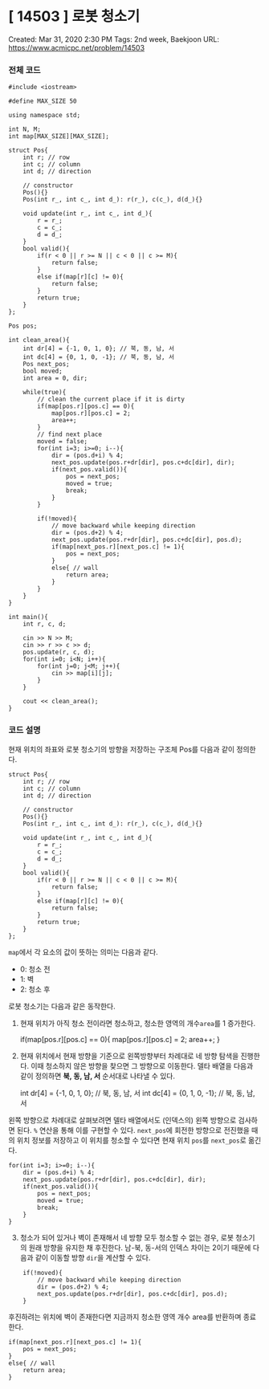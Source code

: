 # [ 14503 ] 로봇 청소기

Created: Mar 31, 2020 2:30 PM
Tags: 2nd week, Baekjoon
URL: https://www.acmicpc.net/problem/14503

### 전체 코드

    #include <iostream>
    
    #define MAX_SIZE 50
    
    using namespace std;
    
    int N, M;
    int map[MAX_SIZE][MAX_SIZE];
    
    struct Pos{
    	int r; // row
    	int c; // column
    	int d; // direction
    
    	// constructor
    	Pos(){}
    	Pos(int r_, int c_, int d_): r(r_), c(c_), d(d_){}
    	
    	void update(int r_, int c_, int d_){
    		r = r_;
    		c = c_;
    		d = d_;
    	}
    	bool valid(){
    		if(r < 0 || r >= N || c < 0 || c >= M){
    			return false;
    		}
    		else if(map[r][c] != 0){
    			return false;
    		}
    		return true;
    	}
    };
    
    Pos pos;
    
    int clean_area(){
    	int dr[4] = {-1, 0, 1, 0}; // 북, 동, 남, 서
    	int dc[4] = {0, 1, 0, -1}; // 북, 동, 남, 서
    	Pos next_pos;
    	bool moved;
    	int area = 0, dir;
    
    	while(true){
    		// clean the current place if it is dirty
    		if(map[pos.r][pos.c] == 0){
    			map[pos.r][pos.c] = 2; 
    			area++;
    		}
    		// find next place
    		moved = false;
    		for(int i=3; i>=0; i--){
    			dir = (pos.d+i) % 4;
    			next_pos.update(pos.r+dr[dir], pos.c+dc[dir], dir);
    			if(next_pos.valid()){
    				pos = next_pos;
    				moved = true;
    				break;
    			}
    		}
    
    		if(!moved){
    			// move backward while keeping direction
    			dir = (pos.d+2) % 4;
    			next_pos.update(pos.r+dr[dir], pos.c+dc[dir], pos.d);
    			if(map[next_pos.r][next_pos.c] != 1){
    				pos = next_pos;
    			}
    			else{ // wall
    				return area;
    			}
    		}
    	}
    }
    
    int main(){
    	int r, c, d;
    
    	cin >> N >> M;
    	cin >> r >> c >> d;
    	pos.update(r, c, d);
    	for(int i=0; i<N; i++){
    		for(int j=0; j<M; j++){
    			cin >> map[i][j];
    		}
    	}
    
    	cout << clean_area();
    }

### 코드 설명

현재 위치의 좌표와 로봇 청소기의 방향을 저장하는 구조체 Pos를 다음과 같이 정의한다.

    struct Pos{
    	int r; // row
    	int c; // column
    	int d; // direction
    
    	// constructor
    	Pos(){}
    	Pos(int r_, int c_, int d_): r(r_), c(c_), d(d_){}
    	
    	void update(int r_, int c_, int d_){
    		r = r_;
    		c = c_;
    		d = d_;
    	}
    	bool valid(){
    		if(r < 0 || r >= N || c < 0 || c >= M){
    			return false;
    		}
    		else if(map[r][c] != 0){
    			return false;
    		}
    		return true;
    	}
    };

 `map`에서 각 요소의 값이 뜻하는 의미는 다음과 같다.

- 0: 청소 전
- 1: 벽
- 2: 청소 후

로봇 청소기는 다음과 같은 동작한다.

1) 현재 위치가 아직 청소 전이라면 청소하고, 청소한 영역의 개수`area`를 1 증가한다.

    if(map[pos.r][pos.c] == 0){
    	map[pos.r][pos.c] = 2; 
    	area++;
    }

2) 현재 위치에서 현재 방향을 기준으로 왼쪽방향부터 차례대로 네 방향 탐색을 진행한다. 이때 청소하지 않은 방향을 찾으면 그 방향으로 이동한다. 델타 배열을 다음과 같이 정의하면 **북, 동, 남, 서** 순서대로 나타낼 수 있다.

    int dr[4] = {-1, 0, 1, 0}; // 북, 동, 남, 서
    int dc[4] = {0, 1, 0, -1}; // 북, 동, 남, 서

왼쪽 방향으로 차례대로 살펴보려면 델타 배열에서도 (인덱스의) 왼쪽 방향으로 검사하면 된다. `%` 연산을 통해 이를 구현할 수 있다. `next_pos`에 회전한 방향으로 전진했을 때의 위치 정보를 저장하고 이 위치를 청소할 수 있다면 현재 위치 `pos`를 `next_pos`로 옮긴다.

    for(int i=3; i>=0; i--){
    	dir = (pos.d+i) % 4;
    	next_pos.update(pos.r+dr[dir], pos.c+dc[dir], dir);
    	if(next_pos.valid()){
    		pos = next_pos;
    		moved = true;
    		break;
    	}
    }

3) 청소가 되어 있거나 벽이 존재해서 네 방향 모두 청소할 수 없는 경우, 로봇 청소기의 원래 방향을 유지한 채 후진한다. 남-북, 동-서의 인덱스 차이는 2이기 때문에 다음과 같이 이동할 방향 `dir`을 계산할 수 있다.
```
    if(!moved){
    	// move backward while keeping direction
    	dir = (pos.d+2) % 4;
    	next_pos.update(pos.r+dr[dir], pos.c+dc[dir], pos.d);
    }
```
후진하려는 위치에 벽이 존재한다면 지금까지 청소한 영역 개수 area를 반환하며 종료한다.

    if(map[next_pos.r][next_pos.c] != 1){
    	pos = next_pos;
    }
    else{ // wall
    	return area;
    }
